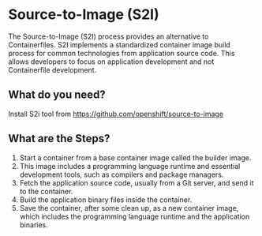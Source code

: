 # Source-to-Image (S2I) 
The Source-to-Image (S2I) process provides an alternative to Containerfiles. S2I implements
a standardized container image build process for common technologies from application
source code. This allows developers to focus on application development and not Containerfile
development.

## What do you need?
Install S2i tool from https://github.com/openshift/source-to-image

## What are the Steps?

1. Start a container from a base container image called the builder image. 
2. This image includes a programming language runtime and essential development tools, such as compilers and package managers.
3. Fetch the application source code, usually from a Git server, and send it to the container.
4. Build the application binary files inside the container.
5. Save the container, after some clean up, as a new container image, which includes the programming language runtime and the application binaries.